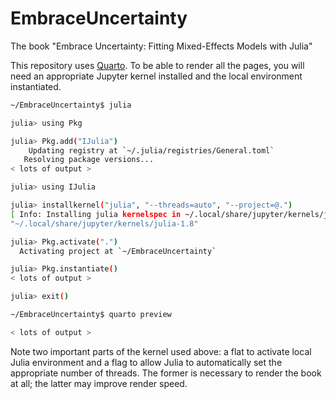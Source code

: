 # EmbraceUncertainty

The book "Embrace Uncertainty: Fitting Mixed-Effects Models with Julia"

This repository uses [Quarto](https://quarto.org). To be able to render all the pages, you will need an appropriate Jupyter kernel installed and the local environment instantiated.

```sh
~/EmbraceUncertainty$ julia

julia> using Pkg

julia> Pkg.add("IJulia")
    Updating registry at `~/.julia/registries/General.toml`
   Resolving package versions...
< lots of output >

julia> using IJulia

julia> installkernel("julia", "--threads=auto", "--project=@.")
[ Info: Installing julia kernelspec in ~/.local/share/jupyter/kernels/julia-1.8
"~/.local/share/jupyter/kernels/julia-1.8"

julia> Pkg.activate(".")
  Activating project at `~/EmbraceUncertainty`

julia> Pkg.instantiate()
< lots of output >

julia> exit()

~/EmbraceUncertainty$ quarto preview

< lots of output >

```

Note two important parts of the kernel used above: a flat to activate local Julia environment and a flag to allow Julia to automatically set the appropriate number of threads.
The former is necessary to render the book at all; the latter may improve render speed.
